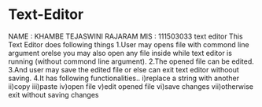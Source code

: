 # Text-Editor
NAME : KHAMBE TEJASWINI RAJARAM
MIS  : 111503033
text editor
This Text Editor does following things
1.User may opens file with commond line argument orelse you may also open any file inside while text editor is running (without   commond line argument).
2.The opened file can be edited.
3.And user may save the edited file or else can exit text editor withoout saving.
4.It has following functionalities..
   i)replace a string with another
   ii)copy
   iii)paste
   iv)open file
   v)edit opened file
   vi)save changes 
   vii)otherwise exit without saving changes

